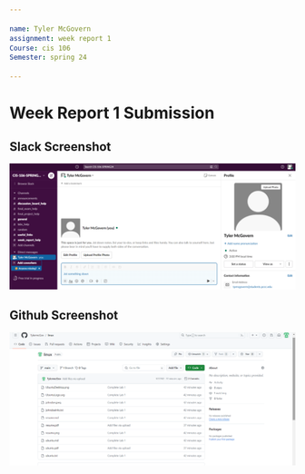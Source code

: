 ```yaml
---

name: Tyler McGovern
assignment: week report 1
Course: cis 106
Semester: spring 24

---
```



# Week Report 1 Submission


## Slack Screenshot
![slack](Screenshot%202024-01-30%20150020.png)

## Github Screenshot
![Github](2024-01-30.png)